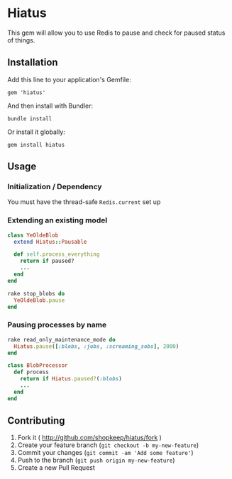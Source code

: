 # Hiatus

This gem will allow you to use Redis to pause and check for paused status of things.

## Installation

Add this line to your application's Gemfile:

    gem 'hiatus'

And then install with Bundler:

    bundle install

Or install it globally:

    gem install hiatus

## Usage

### Initialization / Dependency

You must have the thread-safe `Redis.current` set up

### Extending an existing model

```ruby
class YeOldeBlob
  extend Hiatus::Pausable

  def self.process_everything
    return if paused?
    ...
  end
end

rake stop_blobs do
  YeOldeBlob.pause
end
```

### Pausing processes by name

```ruby
rake read_only_maintenance_mode do
  Hiatus.pause([:blobs, :jobs, :screaming_sobs], 2000)
end
```

```ruby
class BlobProcessor
  def process
    return if Hiatus.paused?(:blobs)
    ...
  end
end
```

## Contributing

1. Fork it ( http://github.com/shopkeep/hiatus/fork )
2. Create your feature branch (`git checkout -b my-new-feature`)
3. Commit your changes (`git commit -am 'Add some feature'`)
4. Push to the branch (`git push origin my-new-feature`)
5. Create a new Pull Request

